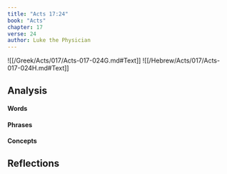```yaml
---
title: "Acts 17:24"
book: "Acts"
chapter: 17
verse: 24
author: Luke the Physician
---
```

![[/Greek/Acts/017/Acts-017-024G.md#Text]]
![[/Hebrew/Acts/017/Acts-017-024H.md#Text]]

## Analysis

#### Words

#### Phrases

#### Concepts

## Reflections
